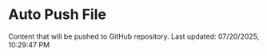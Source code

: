 # Auto Push File

Content that will be pushed to GitHub repository.
Last updated: 07/20/2025, 10:29:47 PM